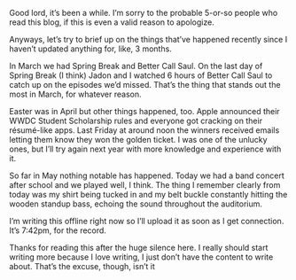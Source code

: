 Good lord, it’s been a while. I’m sorry to the probable 5-or-so people who read this blog, if this is even a valid reason to apologize.

Anyways, let’s try to brief up on the things that’ve happened recently since I haven’t updated anything for, like, 3 months.

In March we had Spring Break and Better Call Saul. On the last day of Spring Break (I think) Jadon and I watched 6 hours of Better Call Saul to catch up on the episodes we’d missed. That’s the thing that stands out the most in March, for whatever reason.

Easter was in April but other things happened, too. Apple announced their WWDC Student Scholarship rules and everyone got cracking on their résumé-like apps. Last Friday at around noon the winners received emails letting them know they won the golden ticket. I was one of the unlucky ones, but I’ll try again next year with more knowledge and experience with it.

So far in May nothing notable has happened. Today we had a band concert after school and we played well, I think. The thing I remember clearly from today was my shirt being tucked in and my belt buckle constantly hitting the wooden standup bass, echoing the sound throughout the auditorium.

I’m writing this offline right now so I’ll upload it as soon as I get connection. It’s 7:42pm, for the record.

Thanks for reading this after the huge silence here. I really should start writing more because I love writing, I just don’t have the content to write about. That’s the excuse, though, isn’t it